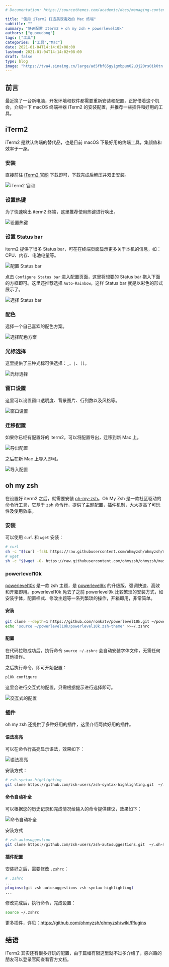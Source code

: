 ```yaml
---
# Documentation: https://sourcethemes.com/academic/docs/managing-content/

title: "使用 iTerm2 打造美观高效的 Mac 终端"
subtitle: ""
summary: "快速配置 Iterm2 + oh my zsh + powerlevel10k"
authors: ["guoxudong"]
tags: ["工具"]
categories: ["工具","Mac"]
date: 2021-01-04T14:14:02+08:00
lastmod: 2021-01-04T14:14:02+08:00
draft: false
type: blog
image: "https://tva4.sinaimg.cn/large/ad5fbf65gy1gmbpun02u3j20rs0ik0tn.jpg"
---
```

## 前言

最近换了一台新电脑，开发环境和软件都需要重新安装和配置，正好借着这个机会，介绍一下 macOS 终端神器 iTerm2 的安装配置，并推荐一些插件和好用的工具。

## iTerm2

iTerm2 是默认终端的替代品，也是目前 macOS 下最好用的终端工具，集颜值和效率于一身。

### 安装

直接前往 [iTerm2 官网](http://www.iterm2.com/) 下载即可，下载完成后解压并双击安装。

![iTerm2 官网](https://tvax4.sinaimg.cn/large/ad5fbf65gy1gmbncotndlj21km1gu7hm.jpg)

### 设置热键

为了快速唤出 iterm2 终端，这里推荐使用热键进行唤出。

![设置热键](https://tva1.sinaimg.cn/large/ad5fbf65gy1gmbnhmj7w8j21k20y87el.jpg)

### 设置 Status bar

iterm2 提供了很多 Status bar，可在在终端页面显示更多关于本机的信息，如：CPU、内存、电池电量等。

![配置 Status bar](https://tva1.sinaimg.cn/large/ad5fbf65gy1gmbnkvtjloj21ey0tojwj.jpg)

点击 `Configure Status bar` 进入配置页面，这里将想要的 Status bar 拖入下面的方框即可。这里还推荐选择 `Auto-Rainbow`，这样 Status bar 就是以彩色的形式展示了。

![选择 Status bar](https://tva4.sinaimg.cn/large/ad5fbf65gy1gmbnn70borj21eu0skdjz.jpg)

### 配色

选择一个自己喜欢的配色方案。

![选择配色方案](https://tva4.sinaimg.cn/large/ad5fbf65gy1gmbnqt1lhej21fg0qqn26.jpg)

### 光标选择

这里提供了三种光标可供选择：`_`、`|`、`[]`。

![光标选择](https://tva1.sinaimg.cn/large/ad5fbf65gy1gmbnsyh5rqj21g00qu79h.jpg)

### 窗口设置

这里可以设置窗口透明度、背景图片、行列数以及风格等。

![窗口设置](https://tva2.sinaimg.cn/large/ad5fbf65gy1gmbnw0mzfej21fi0wmagb.jpg)

### 迁移配置

如果你已经有配置好的 iterm2，可以将配置导出，迁移到新 Mac 上。

![导出配置](https://tvax3.sinaimg.cn/large/ad5fbf65gy1gmboqetam4j21fi17gkjl.jpg)

之后在新 Mac 上导入即可。

![导入配置](https://tva4.sinaimg.cn/large/ad5fbf65gy1gmborddsylj21es176e81.jpg)

## oh my zsh

在设置好 iterm2 之后，就需要安装 [oh-my-zsh](https://github.com/ohmyzsh/ohmyzsh)。Oh My Zsh 是一款社区驱动的命令行工具，它基于 zsh 命令行，提供了主题配置，插件机制，大大提高了可玩性及使用效率。

### 安装

可以使用 `curl` 和 `wget` 安装：

```bash
# curl
sh -c "$(curl -fsSL https://raw.githubusercontent.com/ohmyzsh/ohmyzsh/master/tools/install.sh)"
# wget
sh -c "$(wget -O- https://raw.githubusercontent.com/ohmyzsh/ohmyzsh/master/tools/install.sh)"
```

### powerlevel10k

[powerlevel10k](https://github.com/romkatv/powerlevel10k) 是一款 zsh 主题，是 [powerlevel9k](https://github.com/Powerlevel9k/powerlevel9k) 的升级版，强调快速、高效和开箱即用。powerlevel10k 免去了之前 powerlevel9k 比较繁琐的安装方式，如安装字体，配置样式、修改主题等一系列繁琐的操作，开箱即用，非常简单。

#### 安装 

```bash
git clone --depth=1 https://github.com/romkatv/powerlevel10k.git ~/powerlevel10k
echo 'source ~/powerlevel10k/powerlevel10k.zsh-theme' >>~/.zshrc
```

#### 配置

在代码拉取成功后，执行命令 `source ~/.zshrc` 会自动安装字体文件，无需任何其他操作。

之后执行命令，即可开始配置：

```bash
p10k configure
```

这里会进行交互式的配置，只需根据提示进行选择即可。

![交互式的配置](https://tva2.sinaimg.cn/large/ad5fbf65gy1gmap0z93zdg20ok0l60xf.gif)

### 插件

oh my zsh 还提供了多种好用的插件，这里介绍两款好用的插件。

#### 语法高亮

可以在命令行高亮显示语法，效果如下：

![语法高亮](https://tvax4.sinaimg.cn/large/ad5fbf65gy1gmbodvj2sej20lu0isdj6.jpg)

安装方式：

```bash
# zsh-syntax-highlighting
git clone https://github.com/zsh-users/zsh-syntax-highlighting.git  ~/.oh-my-zsh/plugins/zsh-syntax-highlighting
```

#### 命令自动补全

可以根据您的历史记录和完成情况给输入的命令提供建议，效果如下：

![命令自动补全](https://tvax3.sinaimg.cn/large/ad5fbf65gy1gmbojbb38wj20sy044wel.jpg)

安装方式

```bash
# zsh-autosuggestion
git clone https://github.com/zsh-users/zsh-autosuggestions.git  ~/.oh-my-zsh/plugins/zsh-autosuggestions
```

#### 插件配置

安装好之后，需要修改 `.zshrc`：

```bash
# .zshrc
...
plugins=(git zsh-autosuggestions zsh-syntax-highlighting)
...
```

修改完成后，执行命令，完成设置：

```bash
source ~/.zshrc
```

更多插件，详见：https://github.com/ohmyzsh/ohmyzsh/wiki/Plugins

## 结语

iTerm2 其实还有很多好玩的配置，由于篇幅有限这里就不过多介绍了，感兴趣的朋友可以登录官网查看官方文档。